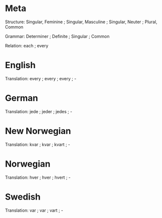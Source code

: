 Meta
====

Structure: Singular, Feminine ; Singular, Masculine ; Singular, Neuter ; Plural, Common

Grammar:   Determiner ; Definite ; Singular ; Common

Relation:  each ; every



English
=======

Translation: every ; every ; every ; -



German
======

Translation: jede ; jeder ; jedes ; -



New Norwegian
=============

Translation: kvar ; kvar ; kvart ; -



Norwegian
=========

Translation: hver ; hver ; hvert ; -



Swedish
=======

Translation: var ; var ; vart ; -
